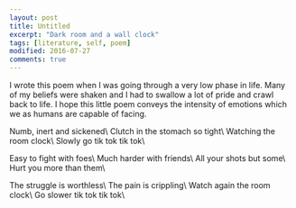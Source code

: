 ```yaml
---
layout: post
title: Untitled
excerpt: "Dark room and a wall clock"
tags: [literature, self, poem]
modified: 2016-07-27
comments: true
---
```

I wrote this poem when I was going through a very low phase in life. 
Many of my beliefs were shaken and I had to swallow a lot of pride and crawl 
back to life. I hope this little poem conveys the intensity of emotions which 
we as humans are capable of facing.

Numb, inert and sickened\\
Clutch in the stomach so tight\\
Watching the room clock\\
Slowly go tik tok tik tok\\

Easy to fight with foes\\
Much harder with friends\\
All your shots but some\\
Hurt you more than them\\

The struggle is worthless\\
The pain is crippling\\
Watch again the room clock\\
Go slower tik tok tik tok\\